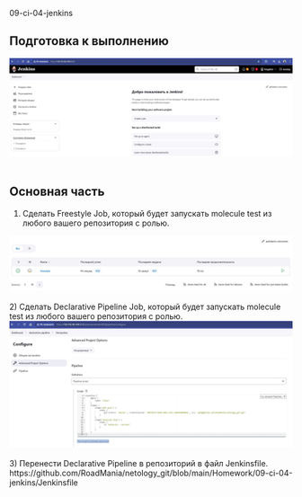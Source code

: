 09-ci-04-jenkins

## Подготовка к выполнению
<div> <img src="https://github.com/RoadMania/netology_git/blob/main/screens/cicd-jenkins1.JPG"> </div> <br>

## Основная часть
1) Сделать Freestyle Job, который будет запускать molecule test из любого вашего репозитория с ролью.
<div> <img src="https://github.com/RoadMania/netology_git/blob/main/screens/cicd-jenkins2.JPG"> </div> <br>
2) Сделать Declarative Pipeline Job, который будет запускать molecule test из любого вашего репозитория с ролью.
<div> <img src="https://github.com/RoadMania/netology_git/blob/main/screens/cicd-jenkins3.JPG"> </div> <br>
3) Перенести Declarative Pipeline в репозиторий в файл Jenkinsfile. <br>
https://github.com/RoadMania/netology_git/blob/main/Homework/09-ci-04-jenkins/Jenkinsfile
